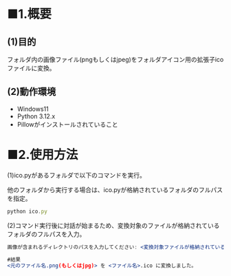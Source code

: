 # ■1.概要

## (1)目的

フォルダ内の画像ファイル(pngもしくはjpeg)をフォルダアイコン用の拡張子icoファイルに変換。

## (2)動作環境

- Windows11
- Python 3.12.x
- Pillowがインストールされていること

# ■2.使用方法

(1)ico.pyがあるフォルダで以下のコマンドを実行。

他のフォルダから実行する場合は、ico.pyが格納されているフォルダのフルパスを指定。

```jsx
python ico.py
```

(2)コマンド実行後に対話が始まるため、変換対象のファイルが格納されているフォルダのフルパスを入力。

```jsx
画像が含まれるディレクトリのパスを入力してください: <変換対象ファイルが格納されているフォルダのフルパス>

#結果
<元のファイル名.png(もしくはjpg)> を <ファイル名>.ico に変換しました。
```